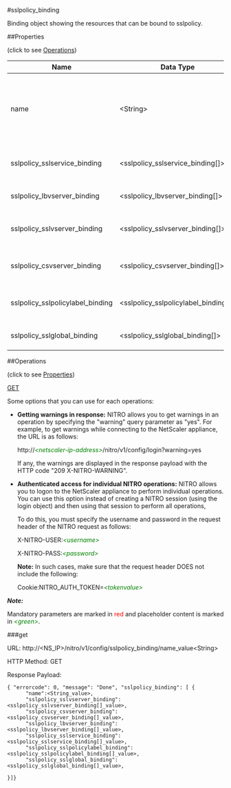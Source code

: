 #sslpolicy_binding

Binding object showing the resources that can be bound to sslpolicy.


##Properties 
<span>(click to see [Operations](#operations))</span>


<table><thead><tr><th>Name</th><th> Data Type</th><th> Permissions</th><th>Description</th></tr></thead><tbody><tr><td>name</td><td>&lt;String></td><td>Read-write</td><td>Name of the SSL policy for which to display detailed information.&lt;br>Minimum length = 1</td><tr><tr><td>sslpolicy_sslservice_binding</td><td>&lt;sslpolicy_sslservice_binding[]></td><td>Read-only</td><td>sslservice that can be bound to sslpolicy.</td><tr><tr><td>sslpolicy_lbvserver_binding</td><td>&lt;sslpolicy_lbvserver_binding[]></td><td>Read-only</td><td>lbvserver that can be bound to sslpolicy.</td><tr><tr><td>sslpolicy_sslvserver_binding</td><td>&lt;sslpolicy_sslvserver_binding[]></td><td>Read-only</td><td>sslvserver that can be bound to sslpolicy.</td><tr><tr><td>sslpolicy_csvserver_binding</td><td>&lt;sslpolicy_csvserver_binding[]></td><td>Read-only</td><td>csvserver that can be bound to sslpolicy.</td><tr><tr><td>sslpolicy_sslpolicylabel_binding</td><td>&lt;sslpolicy_sslpolicylabel_binding[]></td><td>Read-only</td><td>sslpolicylabel that can be bound to sslpolicy.</td><tr><tr><td>sslpolicy_sslglobal_binding</td><td>&lt;sslpolicy_sslglobal_binding[]></td><td>Read-only</td><td>sslglobal that can be bound to sslpolicy.</td><tr></tbody></table>
##Operations 
<span>(click to see [Properties](#properties))</span>


[GET](#get)


Some options that you can use for each operations:
<ul><li><p><b>Getting warnings in response:</b> NITRO allows you to get warnings in an operation by specifying the "warning" query parameter as "yes". For example, to get warnings while connecting to the NetScaler appliance, the URL is as follows:</p><p>http://<span style="color:green;font-style:italic;">&lt;netscaler-ip-address&gt;</span>/nitro/v1/config/login?warning=yes</p><p>If any, the warnings are displayed in the response payload with the HTTP code "209 X-NITRO-WARNING".</p></li><li><p><b>Authenticated access for individual NITRO operations:</b> NITRO allows you to logon to the NetScaler appliance to perform individual operations. You can use this option instead of creating a NITRO session (using the login object) and then using that session to perform all operations,</p><p>To do this, you must specify the username and password in the request header of the NITRO request as follows:</p><p>X-NITRO-USER:<span style="color:green;font-style:italic;">&lt;username&gt;</span></p><p>X-NITRO-PASS:<span style="color:green;font-style:italic;">&lt;password&gt;</span></p><p><b>Note:</b> In such cases, make sure that the request header DOES not include the following:</p><p>Cookie:NITRO_AUTH_TOKEN=<span style="color:green;font-style:italic;">&lt;tokenvalue&gt;</span></p></li></ul>



***Note:*** 
Mandatory parameters are marked in <span style="color:#FF0000;">red</span> and placeholder content is marked in <span style="color:green;font-style:italic">&lt;green&gt;</span>.

###get



URL: http://&lt;NS_IP&gt;/nitro/v1/config/sslpolicy_binding/name_value&lt;String&gt;
HTTP Method: GET
Response Payload: ```{ "errorcode": 0, "message": "Done", "sslpolicy_binding": [ {      "name":<String_value>,      "sslpolicy_sslvserver_binding":<sslpolicy_sslvserver_binding[]_value>,      "sslpolicy_csvserver_binding":<sslpolicy_csvserver_binding[]_value>,      "sslpolicy_lbvserver_binding":<sslpolicy_lbvserver_binding[]_value>,      "sslpolicy_sslservice_binding":<sslpolicy_sslservice_binding[]_value>,      "sslpolicy_sslpolicylabel_binding":<sslpolicy_sslpolicylabel_binding[]_value>,      "sslpolicy_sslglobal_binding":<sslpolicy_sslglobal_binding[]_value>,}]}```



